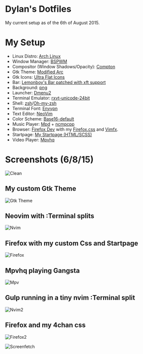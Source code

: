 # Dylan's Dotfiles
My current setup as of the 6th of August 2015.

# My Setup

* Linux Distro: [Arch Linux](https://www.archlinux.org/)
* Window Manager: [BSPWM](https://github.com/baskerville/bspwm)
* Compositor (Window Shadows/Opacity): [Compton](https://github.com/chjj/compton)
* Gtk Theme: [Modified Arc](https://github.com/dylanaraps/dotfiles/tree/master/misc/gtk%20themes)
* Gtk Icons: [Ultra Flat Icons](https://aur.archlinux.org/packages/ultra-flat-icons/)
* Bar: [Lemonboy's Bar patched with xft support](https://github.com/krypt-n/bar)
* Background: [png](https://u.teknik.io/TM6wD9.png)
* Launcher: [Dmenu2](https://github.com/mrshankly/dmenu2)
* Terminal Emulator: [rxvt-unicode-24bit](https://aur4.archlinux.org/packages/rxvt-unicode-24bit/)
* Shell: [zsh](http://www.zsh.org/)/[Oh-my-zsh](http://ohmyz.sh/)
* Terminal Font: [Envypn](http://ywstd.fr/me/#envypn)
* Text Editor: [NeoVim](https://github.com/neovim/neovim)
* Color Scheme: [Base16-default](https://chriskempson.github.io/base16)
* Music Player: [Mpd](http://www.musicpd.org/) + [ncmpcpp](http://ncmpcpp.rybczak.net/)
* Browser: [Firefox Dev](https://nightly.mozilla.org/) with my [Firefox.css](https://github.com/dylanaraps/dotfiles/blob/master/.config/firefox/firefox.css) and [Vimfx](https://github.com/akhodakivskiy/VimFx).
* Startpage: [My Startpage (HTML/SCSS)](https://github.com/dylanaraps/startpage)
* Video Player: [Mpvhq](https://github.com/haasn/mpvhq)

# Screenshots (6/8/15)

![Clean](https://u.teknik.io/f5HyeT.png)

## My custom Gtk Theme
![Gtk Theme](https://u.teknik.io/1R0C31.png)

## Neovim with :Terminal splits
![Nvim](https://u.teknik.io/PcRovR.png)

## Firefox with my custom Css and Startpage
![Firefox](https://u.teknik.io/sL4IGw.png)

## Mpvhq playing Gangsta
![Mpv](https://u.teknik.io/7okm7V.png)

## Gulp running in a tiny nvim :Terminal split
![Nvim2](https://u.teknik.io/1iH3bW.png)

## Firefox and my 4chan css
![Firefox2](https://u.teknik.io/CfO8q8.png)

![Screenfetch](https://u.teknik.io/zqHlCJ.png)

